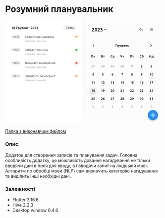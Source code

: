 # Розумний планувальник

![](/preview.png)

[Папка з виконавчим файлом](https://www.dropbox.com/scl/fo/n9gljrm7afp410ysdnqys/h?rlkey=wen3q50xti5decrt3r5t9rp52&dl=0)

### Опис

Додаток для створення записів та планування задач. Головна особливість додатку, це можливість довання нагадування не тільки вводячи дані в поля для вводу, а і вводячи запит на людській мові. Алгоритм по обробці мови (NLP) сам визначить категорію нагадування та виділить інші необхідні дані.

### Залежності

- Flutter 3.16.6
- Hive 2.2.3
- Desktop window 0.4.0
